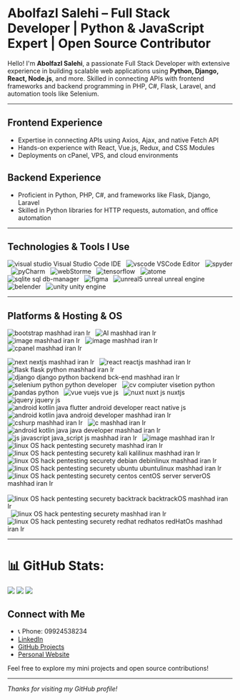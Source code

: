 # Abolfazl Salehi – Full Stack Developer | Python & JavaScript Expert | Open Source Contributor

Hello! I'm **Abolfazl Salehi**, a passionate Full Stack Developer with extensive experience in building scalable web applications using **Python, Django, React, Node.js**, and more. Skilled in connecting APIs with frontend frameworks and backend programming in PHP, C#, Flask, Laravel, and automation tools like Selenium.

---

## Frontend Experience  
- Expertise in connecting APIs using Axios, Ajax, and native Fetch API  
- Hands-on experience with React, Vue.js, Redux, and CSS Modules  
- Deployments on cPanel, VPS, and cloud environments  

## Backend Experience  
- Proficient in Python, PHP, C#, and frameworks like Flask, Django, Laravel  
- Skilled in Python libraries for HTTP requests, automation, and office automation  

---

## Technologies & Tools I Use  

![visual studio Visual Studio Code IDE](https://github.com/user-attachments/assets/72b2a083-ad62-4e21-9af4-3c00efae6032) &nbsp;
![vscode VSCode Editor](https://github.com/user-attachments/assets/701067b1-7536-42a6-979c-48f88b4db9aa) &nbsp;
![spyder](https://github.com/user-attachments/assets/75e84520-f079-45ad-a5c6-5e5bbd451b5b) &nbsp;
![pyCharm](https://github.com/user-attachments/assets/d1549307-1f26-43bf-8e55-7f3f711afbc0) &nbsp;
![webStorme](https://github.com/user-attachments/assets/448e10c0-0f26-4c96-8b53-787ad46dd7c5) &nbsp;
![tensorflow](https://github.com/user-attachments/assets/7a02fc82-aa43-4ec1-9612-f50f6bf09f44) &nbsp; 
![atome](https://github.com/user-attachments/assets/c30c66b2-ff33-4659-aa27-0bf397a1ad82) &nbsp;
![sqlite sql db-manager](https://github.com/user-attachments/assets/b109c637-d4f0-41bf-8a66-373e816749e4) &nbsp;
![figma](https://github.com/user-attachments/assets/1cdc08c5-e099-4a76-881f-bf315001dfc8) &nbsp;
![unreal5 unreal unreal engine](https://github.com/user-attachments/assets/3c10f34c-c8a4-4fac-891d-3320dc47f364) &nbsp;
![belender](https://github.com/user-attachments/assets/7eeb7315-ccde-4990-856b-2c7dd4f8cf7b) &nbsp;
![unity unity engine](https://github.com/user-attachments/assets/18b442ee-2d81-409f-ab8f-a7972b86a54c)


---

## Platforms & Hosting  & OS

![bootstrap mashhad iran Ir](https://github.com/user-attachments/assets/6eb0eae3-0f07-4c2b-960e-0e135310ed3c) &nbsp;
![AI mashhad iran Ir](https://github.com/user-attachments/assets/48c65ca3-a585-41fa-bdc6-85fd33cf8c3c) &nbsp;
![image mashhad iran Ir](https://github.com/user-attachments/assets/e0a5705c-1bee-4b5b-a1dd-7638b1696cc9) &nbsp;
![image mashhad iran Ir](https://github.com/user-attachments/assets/fcbd408f-ea3c-481a-b5b7-549350cc951a) &nbsp;
![cpanel mashhad iran Ir](https://github.com/user-attachments/assets/2eab3d77-9c47-49a3-aa0c-de08f9cfe084) &nbsp;

![next nextjs mashhad iran Ir](https://github.com/user-attachments/assets/11c61887-d733-4a20-b09b-7f5e32a1631f) &nbsp;
![react reactjs mashhad iran Ir](https://github.com/user-attachments/assets/c122977e-3128-48ae-83cd-e4bebc1ec6fe) &nbsp;
![flask flask python mashhad iran Ir](https://github.com/user-attachments/assets/b7f2901f-be07-4942-9660-22b19f1b3dce) &nbsp;
![django django python backend bck-end mashhad iran Ir](https://github.com/user-attachments/assets/4d58ceae-0389-4963-a9bc-9ba32f30609a) &nbsp;
![selenium python python developer](https://github.com/user-attachments/assets/8f683bcd-6688-4458-8b07-3765e34f4c35) &nbsp;
![cv compiuter visetion python](https://github.com/user-attachments/assets/094dca43-de9a-48ad-a262-00bd1ea7e59c) &nbsp;
![pandas python](https://github.com/user-attachments/assets/eacc84ee-ffcb-49c1-81ad-912d99dd6326) &nbsp;
![vue vuejs vue js](https://github.com/user-attachments/assets/5d8ffabb-18fa-4da9-89fa-8fba8db36997) &nbsp;
![nuxt nuxt js nuxtjs](https://github.com/user-attachments/assets/a30a9e98-ede1-4fd5-8110-a1fe3f36009b) &nbsp;
![jquery jquery js](https://github.com/user-attachments/assets/a2d37c00-8c59-4f7d-b247-b721e36241e5) &nbsp;
![android kotlin java flutter android developer react native js](https://github.com/user-attachments/assets/6b063c3d-965a-4d07-8374-2e03f3547972) &nbsp;
![android kotlin java android developer mashhad iran Ir](https://github.com/user-attachments/assets/76e0b984-5203-4d09-a482-411f170ed8f4) &nbsp;
![cshurp mashhad iran Ir](https://github.com/user-attachments/assets/267f6216-3ef8-442c-ad9f-5277ff950cd9) &nbsp;
![c mashhad iran Ir](https://github.com/user-attachments/assets/d96d63e8-a638-4c92-b96d-ba5aae7302e1) &nbsp;
![android kotlin java java developer mashhad iran Ir](https://github.com/user-attachments/assets/27746780-f17a-436f-82a2-a9bea4495e88) &nbsp;
![js javascript java_script js mashhad iran Ir](https://github.com/user-attachments/assets/7351c3bd-007f-47fe-a6fb-73c8c39c3fd3) &nbsp;
![image mashhad iran Ir](https://github.com/user-attachments/assets/257ffc32-125e-46ab-a183-4db42bdca2d2) &nbsp;
![linux OS hack pentesting securety mashhad iran Ir](https://github.com/user-attachments/assets/54705590-1276-4e45-a768-b7c5564c90af) &nbsp;
![linux OS hack pentesting securety kali kalilinux mashhad iran Ir](https://github.com/user-attachments/assets/492c05aa-0cae-4085-9814-272a28f98806) &nbsp;
![linux OS hack pentesting securety debian debinlinux mashhad iran Ir](https://github.com/user-attachments/assets/2f5e9222-7044-463f-aea1-ac252a5763f5) &nbsp;
![linux OS hack pentesting securety ubuntu ubuntulinux mashhad iran Ir](https://github.com/user-attachments/assets/8c51d2dc-2d14-40f0-8709-b6dbac1a1e28) &nbsp;
![linux OS hack pentesting securety centos centOS server serverOS mashhad iran Ir](https://github.com/user-attachments/assets/51cda54b-e90e-4570-8aac-e442c36771c3) &nbsp;
![linux OS hack pentesting securety backtrack backtrackOS mashhad iran Ir](https://github.com/user-attachments/assets/3350c4ee-0d10-40ba-84aa-c52c1c3c4d50) &nbsp;
![linux OS hack pentesting securety mashhad iran Ir](https://github.com/user-attachments/assets/b57acb31-e7a1-4641-9f8b-f12b3d4043db) &nbsp;
![linux OS hack pentesting securety redhat redhatos redHatOs mashhad iran Ir](https://github.com/user-attachments/assets/c285e2e2-ea5c-4c21-ab8e-bbd389d2971a)

---

# 📊 GitHub Stats:
![](https://github-readme-stats.vercel.app/api?username=abolfazlsli&theme=dark&hide_border=false&include_all_commits=true&count_private=true)
![](https://github-readme-streak-stats.herokuapp.com/?user=abolfazlsli&theme=dark&hide_border=false)
![](https://github-readme-stats.vercel.app/api/top-langs/?username=abolfazlsli&theme=dark&hide_border=false&include_all_commits=true&count_private=true&layout=compact)


## Connect with Me  

- 📞 Phone: 09924538234  
- [LinkedIn](https://www.linkedin.com/in/abolfazl-salehi-2562a133b)  
- [GitHub Projects](https://github.com/Abolfazlsli?tab=repositories)
- [Personal Website](https://abolfazlsli.github.io/cv/)



Feel free to explore my mini projects and open source contributions!

---

*Thanks for visiting my GitHub profile!*
